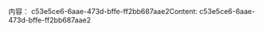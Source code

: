 <span data-ttu-id="6760a-101">内容： c53e5ce6-6aae-473d-bffe-ff2bb687aae2</span><span class="sxs-lookup"><span data-stu-id="6760a-101">Content: c53e5ce6-6aae-473d-bffe-ff2bb687aae2</span></span>